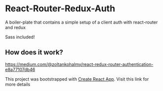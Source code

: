 # React-Router-Redux-Auth

A boiler-plate that contains a simple setup of a client auth with react-router and redux

Sass included!

## How does it work?
https://medium.com/@zoltankohalmy/react-redux-router-authentication-e8a77107db46


This project was bootstrapped with [Create React App](https://github.com/facebook/create-react-app). Visit this link for more details